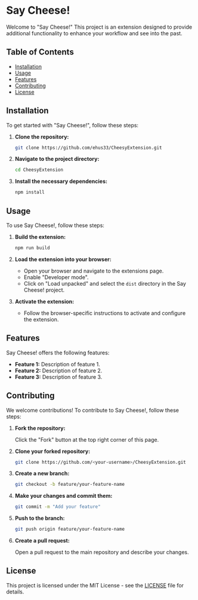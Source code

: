 # Say Cheese!

Welcome to "Say Cheese!" This project is an extension designed to provide additional functionality to enhance your workflow and see into the past.

## Table of Contents

- [Installation](#installation)
- [Usage](#usage)
- [Features](#features)
- [Contributing](#contributing)
- [License](#license)

## Installation

To get started with "Say Cheese!", follow these steps:

1. **Clone the repository:**

    ```sh
    git clone https://github.com/ehus33/CheesyExtension.git
    ```

2. **Navigate to the project directory:**

    ```sh
    cd CheesyExtension
    ```

3. **Install the necessary dependencies:**

    ```sh
    npm install
    ```

## Usage

To use Say Cheese!, follow these steps:

1. **Build the extension:**

    ```sh
    npm run build
    ```

2. **Load the extension into your browser:**

    - Open your browser and navigate to the extensions page.
    - Enable "Developer mode".
    - Click on "Load unpacked" and select the `dist` directory in the Say Cheese! project.

3. **Activate the extension:**

    - Follow the browser-specific instructions to activate and configure the extension.

## Features

Say Cheese! offers the following features:

- **Feature 1:** Description of feature 1.
- **Feature 2:** Description of feature 2.
- **Feature 3:** Description of feature 3.

## Contributing

We welcome contributions! To contribute to Say Cheese!, follow these steps:

1. **Fork the repository:**

    Click the "Fork" button at the top right corner of this page.

2. **Clone your forked repository:**

    ```sh
    git clone https://github.com/<your-username>/CheesyExtension.git
    ```

3. **Create a new branch:**

    ```sh
    git checkout -b feature/your-feature-name
    ```

4. **Make your changes and commit them:**

    ```sh
    git commit -m "Add your feature"
    ```

5. **Push to the branch:**

    ```sh
    git push origin feature/your-feature-name
    ```

6. **Create a pull request:**

    Open a pull request to the main repository and describe your changes.

## License

This project is licensed under the MIT License - see the [LICENSE](LICENSE) file for details.
